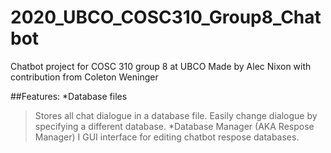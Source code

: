 # 2020_UBCO_COSC310_Group8_Chatbot
Chatbot project for COSC 310 group 8 at UBCO
Made by Alec Nixon with contribution from Coleton Weninger




##Features:
*Database files
>Stores all chat dialogue in a database file. Easily change dialogue by specifying a different database.
*Database Manager (AKA Respose Manager)
>I GUI interface for editing chatbot respose databases.


